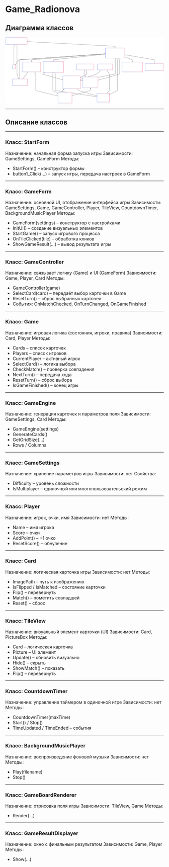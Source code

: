 # Game_Radionova

## Диаграмма классов
![Диаграмма классов](diagram.svg)

------------------------------------------------------------

## Описание классов

------------------------------------------------------------

### Класс: StartForm
Назначение: начальная форма запуска игры
Зависимости: GameSettings, GameForm
Методы:
- StartForm() – конструктор формы
- button1_Click(...) – запуск игры, передача настроек в GameForm

------------------------------------------------------------

### Класс: GameForm
Назначение: основной UI, отображение интерфейса игры
Зависимости: GameSettings, Game, GameController, Player, TileView, CountdownTimer, BackgroundMusicPlayer
Методы:
- GameForm(settings) – конструктор с настройками
- InitUI() – создание визуальных элементов
- StartGame() – запуск игрового процесса
- OnTileClicked(tile) – обработка кликов
- ShowGameResult(...) – вывод результата игры

------------------------------------------------------------

### Класс: GameController
Назначение: связывает логику (Game) и UI (GameForm)
Зависимости: Game, Player, Card
Методы:
- GameController(game)
- SelectCard(card) – передаёт выбор карточки в Game
- ResetTurn() – сброс выбранных карточек
- События: OnMatchChecked, OnTurnChanged, OnGameFinished

------------------------------------------------------------

### Класс: Game
Назначение: игровая логика (состояния, игроки, правила)
Зависимости: Card, Player
Методы:
- Cards – список карточек
- Players – список игроков
- CurrentPlayer – активный игрок
- SelectCard() – логика выбора
- CheckMatch() – проверка совпадения
- NextTurn() – передача хода
- ResetTurn() – сброс выбора
- IsGameFinished() – конец игры

------------------------------------------------------------

### Класс: GameEngine
Назначение: генерация карточек и параметров поля
Зависимости: GameSettings, Card
Методы:
- GameEngine(settings)
- GenerateCards()
- GetGridSize(...)
- Rows / Columns

------------------------------------------------------------

### Класс: GameSettings
Назначение: хранение параметров игры
Зависимости: нет
Свойства:
- Difficulty – уровень сложности
- IsMultiplayer – одиночный или многопользовательский режим

------------------------------------------------------------

### Класс: Player
Назначение: игрок, очки, имя
Зависимости: нет
Методы:
- Name – имя игрока
- Score – очки
- AddPoint() – +1 очко
- ResetScore() – обнуление

------------------------------------------------------------

### Класс: Card
Назначение: логическая карточка игры
Зависимости: нет
Методы:
- ImagePath – путь к изображению
- IsFlipped / IsMatched – состояние карточки
- Flip() – перевернуть
- Match() – пометить совпадшей
- Reset() – сброс

------------------------------------------------------------

### Класс: TileView
Назначение: визуальный элемент карточки (UI)
Зависимости: Card, PictureBox
Методы:
- Card – логическая карточка
- Picture – UI элемент
- Update() – обновить визуально
- Hide() – скрыть
- ShowMatch() – показать
- Flip() – перевернуть

------------------------------------------------------------

### Класс: CountdownTimer
Назначение: управление таймером в одиночной игре
Зависимости: нет
Методы:
- CountdownTimer(maxTime)
- Start() / Stop()
- TimeUpdated / TimeEnded – события

------------------------------------------------------------

### Класс: BackgroundMusicPlayer
Назначение: воспроизведение фоновой музыки
Зависимости: нет
Методы:
- Play(filename)
- Stop()

------------------------------------------------------------

### Класс: GameBoardRenderer
Назначение: отрисовка поля игры
Зависимости: TileView, Game
Методы:
- Render(...)

------------------------------------------------------------

### Класс: GameResultDisplayer
Назначение: окно с финальным результатом
Зависимости: Game, Player
Методы:
- Show(...)
